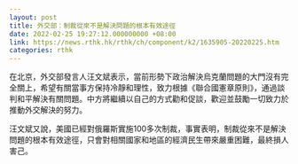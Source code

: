 ```yaml
---
layout: post
title: 外交部：制裁從來不是解決問題的根本有效途徑
date: 2022-02-25 19:27:12.000000000 +08:00
link: https://news.rthk.hk/rthk/ch/component/k2/1635905-20220225.htm
categories: rthk
---
```


在北京，外交部發言人汪文斌表示，當前形勢下政治解決烏克蘭問題的大門沒有完全關上，希望有關當事方保持冷靜和理性，致力根據《聯合國憲章原則》，通過談判和平解決有關問題。中方將繼續以自己的方式勸和促談，歡迎並鼓勵一切致力於推動外交解決的努力。

汪文斌又說，美國已經對俄羅斯實施100多次制裁，事實表明，制裁從來不是解決問題的根本有效途徑，只會對相關國家和地區的經濟民生帶來嚴重困難，最終損人害己。
